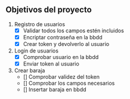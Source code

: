 ## Objetivos del proyecto

1. Registro de usuarios
    - [x] Validar todos los campos estén incluidos
    - [x] Encriptar contraseña en la bbdd
    - [x] Crear token y devolverlo al usuario
2. Login de usuarios
    - [x] Comprobar usuario en la bbdd
    - [x] Enviar token al usuario
3. Crear baraja
    - [] Comprobar validez del token
    - [] Comprobar los campos necesarios
    - [] Insertar baraja en bbdd
